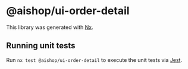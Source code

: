 # @aishop/ui-order-detail

This library was generated with [Nx](https://nx.dev).

## Running unit tests

Run `nx test @aishop/ui-order-detail` to execute the unit tests via [Jest](https://jestjs.io).

